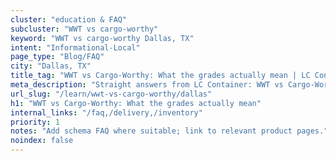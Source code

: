 ```yaml
---
cluster: "education & FAQ"
subcluster: "WWT vs cargo-worthy"
keyword: "WWT vs cargo-worthy Dallas, TX"
intent: "Informational-Local"
page_type: "Blog/FAQ"
city: "Dallas, TX"
title_tag: "WWT vs Cargo-Worthy: What the grades actually mean | LC Container"
meta_description: "Straight answers from LC Container: WWT vs Cargo-Worthy: What the grades actually mean. Local expertise Since 2003."
url_slug: "/learn/wwt-vs-cargo-worthy/dallas"
h1: "WWT vs Cargo-Worthy: What the grades actually mean"
internal_links: "/faq,/delivery,/inventory"
priority: 1
notes: "Add schema FAQ where suitable; link to relevant product pages."
noindex: false
---
```


<!-- TODO: Add unique city/inventory copy, images, and internal links here. -->
